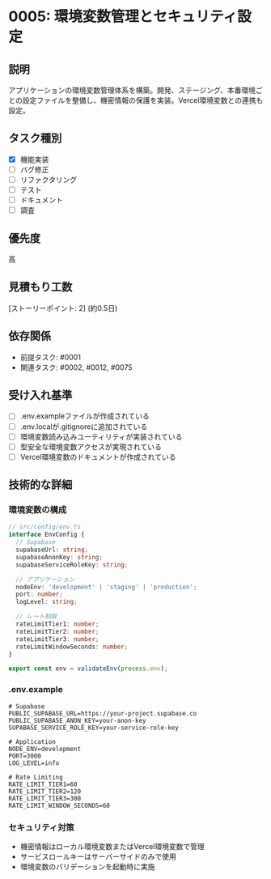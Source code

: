 # 0005: 環境変数管理とセキュリティ設定

## 説明

アプリケーションの環境変数管理体系を構築。開発、ステージング、本番環境ごとの設定ファイルを整備し、機密情報の保護を実装。Vercel環境変数との連携も設定。

## タスク種別

- [x] 機能実装
- [ ] バグ修正
- [ ] リファクタリング
- [ ] テスト
- [ ] ドキュメント
- [ ] 調査

## 優先度

高

## 見積もり工数

[ストーリーポイント: 2] (約0.5日)

## 依存関係

- 前提タスク: #0001
- 関連タスク: #0002, #0012, #0075

## 受け入れ基準

- [ ] .env.exampleファイルが作成されている
- [ ] .env.localが.gitignoreに追加されている
- [ ] 環境変数読み込みユーティリティが実装されている
- [ ] 型安全な環境変数アクセスが実現されている
- [ ] Vercel環境変数のドキュメントが作成されている

## 技術的な詳細

### 環境変数の構成

```typescript
// src/config/env.ts
interface EnvConfig {
  // Supabase
  supabaseUrl: string;
  supabaseAnonKey: string;
  supabaseServiceRoleKey: string;

  // アプリケーション
  nodeEnv: 'development' | 'staging' | 'production';
  port: number;
  logLevel: string;

  // レート制限
  rateLimitTier1: number;
  rateLimitTier2: number;
  rateLimitTier3: number;
  rateLimitWindowSeconds: number;
}

export const env = validateEnv(process.env);
```

### .env.example

```env
# Supabase
PUBLIC_SUPABASE_URL=https://your-project.supabase.co
PUBLIC_SUPABASE_ANON_KEY=your-anon-key
SUPABASE_SERVICE_ROLE_KEY=your-service-role-key

# Application
NODE_ENV=development
PORT=3000
LOG_LEVEL=info

# Rate Limiting
RATE_LIMIT_TIER1=60
RATE_LIMIT_TIER2=120
RATE_LIMIT_TIER3=300
RATE_LIMIT_WINDOW_SECONDS=60
```

### セキュリティ対策

- 機密情報はローカル環境変数またはVercel環境変数で管理
- サービスロールキーはサーバーサイドのみで使用
- 環境変数のバリデーションを起動時に実施
